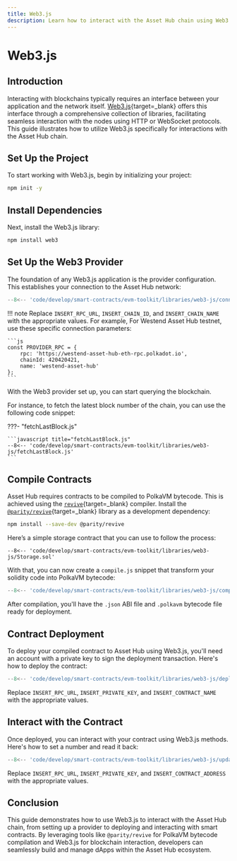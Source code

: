 ```yaml
---
title: Web3.js
description: Learn how to interact with the Asset Hub chain using Web3.js, deploying Solidity contracts, and interacting with deployed smart contracts.
---
```


# Web3.js

## Introduction

Interacting with blockchains typically requires an interface between your application and the network itself. [Web3.js](https://web3js.readthedocs.io/){target=\_blank} offers this interface through a comprehensive collection of libraries, facilitating seamless interaction with the nodes using HTTP or WebSocket protocols. This guide illustrates how to utilize Web3.js specifically for interactions with the Asset Hub chain.

## Set Up the Project

To start working with Web3.js, begin by initializing your project:

```bash
npm init -y
```

## Install Dependencies

Next, install the Web3.js library:

```bash
npm install web3
```

## Set Up the Web3 Provider

The foundation of any Web3.js application is the provider configuration. This establishes your connection to the Asset Hub network:

```javascript title="connectToProvider.js"
--8<-- 'code/develop/smart-contracts/evm-toolkit/libraries/web3-js/connectToProvider.js'
```

!!! note
    Replace `INSERT_RPC_URL`, `INSERT_CHAIN_ID`, and `INSERT_CHAIN_NAME` with the appropriate values. For example, For Westend Asset Hub testnet, use these specific connection parameters:

    ```js
    const PROVIDER_RPC = {
        rpc: 'https://westend-asset-hub-eth-rpc.polkadot.io',
        chainId: 420420421,
        name: 'westend-asset-hub'
    };
    ```

With the Web3 provider set up, you can start querying the blockchain.

For instance, to fetch the latest block number of the chain, you can use the following code snippet:

???- "fetchLastBlock.js"

    ```javascript title="fetchLastBlock.js"
    --8<-- 'code/develop/smart-contracts/evm-toolkit/libraries/web3-js/fetchLastBlock.js'
    ```

## Compile Contracts

Asset Hub requires contracts to be compiled to PolkaVM bytecode. This is achieved using the [`revive`](https://github.com/paritytech/revive){target=\_blank} compiler. Install the [`@parity/revive`](https://github.com/paritytech/js-revive){target=\_blank} library as a development dependency:

```bash
npm install --save-dev @parity/revive
```

Here’s a simple storage contract that you can use to follow the process:

```solidity title="Storage.sol"
--8<-- 'code/develop/smart-contracts/evm-toolkit/libraries/web3-js/Storage.sol'
```

With that, you can now create a `compile.js` snippet that transform your solidity code into PolkaVM bytecode:

```javascript title="compile.js"
--8<-- 'code/develop/smart-contracts/evm-toolkit/libraries/web3-js/compile.js'
```

After compilation, you'll have the `.json` ABI file and `.polkavm` bytecode file ready for deployment.

## Contract Deployment

To deploy your compiled contract to Asset Hub using Web3.js, you'll need an account with a private key to sign the deployment transaction. Here's how to deploy the contract:

```javascript title="deploy.js"
--8<-- 'code/develop/smart-contracts/evm-toolkit/libraries/web3-js/deploy.js'
```

Replace `INSERT_RPC_URL`, `INSERT_PRIVATE_KEY`, and `INSERT_CONTRACT_NAME` with the appropriate values.

## Interact with the Contract

Once deployed, you can interact with your contract using Web3.js methods. Here's how to set a number and read it back:

```javascript title="updateStorage.js"
--8<-- 'code/develop/smart-contracts/evm-toolkit/libraries/web3-js/updateStorage.js'
```

Replace `INSERT_RPC_URL`, `INSERT_PRIVATE_KEY`, and `INSERT_CONTRACT_ADDRESS` with the appropriate values.

## Conclusion

This guide demonstrates how to use Web3.js to interact with the Asset Hub chain, from setting up a provider to deploying and interacting with smart contracts. By leveraging tools like `@parity/revive` for PolkaVM bytecode compilation and Web3.js for blockchain interaction, developers can seamlessly build and manage dApps within the Asset Hub ecosystem. 